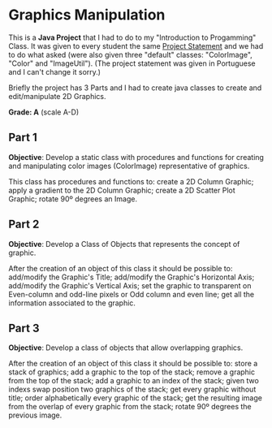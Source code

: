 # Graphics Manipulation

This is a __Java Project__ that I had to do to my "Introduction to Progamming" Class.
It was given to every student the same [Project Statement](https://github.com/henrique-efonseca/College-Projects/blob/master/Graphics%20Manipulation/enunciadoProjeto1920.pdf) and we had to do what asked (were also given three "default" classes: "ColorImage", "Color" and "ImageUtil").
(The project statement was given in Portuguese and I can't change it sorry.)

Briefly the project has 3 Parts and I had to create java classes to create and edit/manipulate 2D Graphics.

**Grade: A** (scale A-D)



## Part 1

**Objective**: Develop a static class with procedures and functions for creating and manipulating color images (ColorImage) representative of graphics.

This class has procedures and functions to: create a 2D Column Graphic; apply a gradient to the 2D Column Graphic; create a 2D Scatter Plot Graphic; rotate 90º degrees an Image.

## Part 2

**Objective**: Develop a Class of Objects that represents the concept of graphic.

After the creation of an object of this class it should be possible to: add/modify the Graphic's Title; add/modify the Graphic's Horizontal Axis; add/modify the Graphic's Vertical Axis; set the graphic to transparent on Even-column and odd-line pixels or Odd column and even line; get all the information associated to the graphic.

## Part 3

**Objective**: Develop a class of objects that allow overlapping graphics.

After the creation of an object of this class it should be possible to: store a stack of graphics; add a graphic to the top of the stack; remove a graphic from the top of the stack; add a graphic to an index of the stack; given two indexs swap position two graphics of the stack; get every graphic without title; order alphabetically every graphic of the stack; get the resulting image from the overlap of every graphic from the stack; rotate 90º degrees the previous image.







